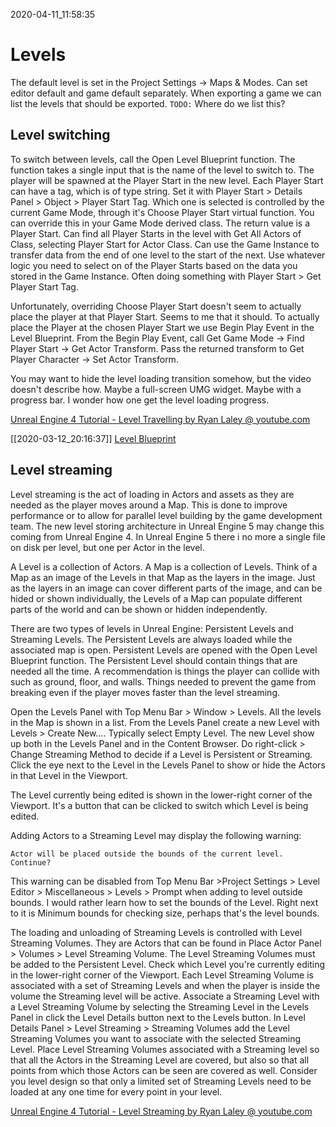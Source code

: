 2020-04-11_11:58:35

# Levels

The default level is set in the Project Settings → Maps & Modes.
Can set editor default and game default separately.
When exporting a game we can list the levels that should be exported.
`TODO:` Where do we list this?


## Level switching

To switch between levels, call the Open Level Blueprint function.
The function takes a single input that is the name of the level to switch to.
The player will be spawned at the Player Start in the new level.
Each Player Start can have a tag, which is of type string.
Set it with Player Start > Details Panel > Object > Player Start Tag.
Which one is selected is controlled by the current Game Mode, through it's Choose Player Start virtual function.
You can override this in your Game Mode derived class.
The return value is a Player Start.
Can find all Player Starts in the level with Get All Actors of Class, selecting Player Start for Actor Class.
Can use the Game Instance to transfer data from the end of one level to the start of the next.
Use whatever logic you need to select on of the Player Starts based on the data you stored in the Game Instance.
Often doing something with Player Start > Get Player Start Tag.

Unfortunately, overriding Choose Player Start doesn't seem to actually place the player at that Player Start.
Seems to me that it should.
To actually place the Player at the chosen Player Start we use Begin Play Event in the Level Blueprint.
From the Begin Play Event, call Get Game Mode -> Find Player Start -> Get Actor Transform.
Pass the returned transform to Get Player Character -> Set Actor Transform.

You may want to hide the level loading transition somehow, but the video doesn't describe how.
Maybe a full-screen UMG widget. Maybe with a progress bar. I wonder how one get the level loading progress.

[Unreal Engine 4 Tutorial - Level Travelling by Ryan Laley @ youtube.com](https://www.youtube.com/watch?v=4fGuPd6Hkzs)

[[2020-03-12_20:16:37]] [Level Blueprint](./Level%20Blueprint.md)  


## Level streaming

Level streaming is the act of loading in Actors and assets as they are needed as the player moves around a Map.
This is done to improve performance or to allow for parallel level building by the game development team.
The new level storing architecture in Unreal Engine 5 may change this coming from Unreal Engine 4.
In Unreal Engine 5 there i no more a single file on disk per level, but one per Actor in the level.

A Level is a collection of Actors. A Map is a collection of Levels.
Think of a Map as an image of the Levels in that Map as the layers in the image.
Just as the layers in an image can cover different parts of the image, and can be hided or shown individually, the Levels of a Map can populate different parts of the world and can be shown or hidden independently.

There are two types of levels in Unreal Engine: Persistent Levels and Streaming Levels.
The Persistent Levels are always loaded while the associated map is open.
Persistent Levels are opened with the Open Level Blueprint function.
The Persistent Level should contain things that are needed all the time.
A recommendation is things the player can collide with such as ground, floor, and walls.
Things needed to prevent the game from breaking even if the player moves faster than the level streaming.

Open the Levels Panel with Top Menu Bar > Window > Levels.
All the levels in the Map is shown in a list.
From the Levels Panel create a new Level with Levels > Create New….
Typically select Empty Level.
The new Level show up both in the Levels Panel and in the Content Browser.
Do right-click > Change Streaming Method to decide if a Level is Persistent or Streaming.
Click the eye next to the Level in the Levels Panel to show or hide the Actors in that Level in the Viewport.

The Level currently being edited is shown in the lower-right corner of the Viewport.
It's a button that can be clicked to switch which Level is being edited.

Adding Actors to a Streaming Level may display the following warning:
```
Actor will be placed outside the bounds of the current level. Continue?
```
This warning can be disabled from Top Menu Bar >Project Settings > Level Editor > Miscellaneous > Levels > Prompt when adding to level outside bounds.
I would rather learn how to set the bounds of the Level.
Right next to it is Minimum bounds for checking size, perhaps that's the level bounds.

The loading and unloading of Streaming Levels is controlled with Level Streaming Volumes.
They are Actors that can be found in Place Actor Panel > Volumes > Level Streaming Volume.
The Level Streaming Volumes must be added to the Persistent Level.
Check which Level you're currently editing in the lower-right corner of the Viewport.
Each Level Streaming Volume is associated with a set of Streaming Levels and when the player is inside the volume the Streaming level will be active.
Associate a Streaming Level with a Level Streaming Volume by selecting the Streaming Level in the Levels Panel in click the Level Details button next to the Levels button.
In Level Details Panel > Level Streaming > Streaming Volumes add the Level Streaming Volumes you want to associate with the selected Streaming Level.
Place Level Streaming Volumes associated with a Streaming level so that all the Actors in the Streaming Level are covered, but also so that all points from which those Actors can be seen are covered as well.
Consider you level design so that only a limited set of Streaming Levels need to be loaded at any one time for every point in your level.

[Unreal Engine 4 Tutorial - Level Streaming by Ryan Laley @ youtube.com](https://www.youtube.com/watch?v=PyMMgWKd5QM)